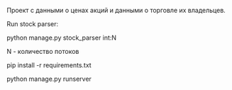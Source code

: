 Проект с данными о ценах акций и данными о торговле их владельцев.

Run stock parser:

python manage.py stock_parser int:N

N - количество потоков

pip install -r requirements.txt

python manage.py runserver
